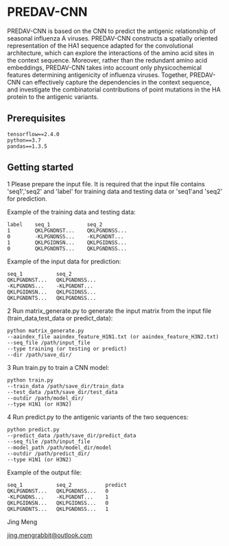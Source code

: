 # PREDAV-CNN

PREDAV-CNN is based on the CNN to predict the antigenic relationship of seasonal influenza A viruses. PREDAV-CNN constructs a spatially oriented representation of the HA1 sequence adapted for the convolutional architecture, which can explore the interactions of the amino acid sites in the context sequence. Moreover, rather than the redundant amino acid embeddings, PREDAV-CNN takes into account only physicochemical features determining antigenicity of influenza viruses. Together, PREDAV-CNN can effectively capture the dependencies in the context sequence, and investigate the combinatorial contributions of point mutations in the HA protein to the antigenic variants.

## Prerequisites

    tensorflow==2.4.0
    python==3.7
    pandas==1.3.5


## Getting started
1 Please prepare the input file. It is required that the input file contains 'seq1','seq2' and 'label' for training data and testing data or 'seq1'and 'seq2' for prediction.<br>

Example of the training data and testing data:

    label    seq_1            seq_2
    1        QKLPGNDNST...    QKLPGNDNSS...
    0        -KLPGNDNSS...    -KLPGNDNT...
    1        QKLPGIDNSN...    QKLPGIDNSS...
    0        QKLPGNDNTS...    QKLPGNDNSS...

Example of the input data for prediction:

    seq_1	        seq_2
    QKLPGNDNST...	QKLPGNDNSS...
    -KLPGNDNS...	-KLPGNDNT...
    QKLPGIDNSN...	QKLPGIDNSS...
    QKLPGNDNTS...	QKLPGNDNSS...


2 Run matrix_generate.py to generate the input matrix from the input file (train_data,test_data or predict_data):

    python matrix_generate.py
    --aaindex_file aaindex_feature_H1N1.txt (or aaindex_feature_H3N2.txt)
    --seq_file /path/input_file
    --type training (or testing or predict)
    --dir /path/save_dir/


3 Run train.py to train a CNN model:

    python train.py
    --train_data /path/save_dir/train_data
    --test_data /path/save_dir/test_data
    --outdir /path/model_dir/
    --type H1N1 (or H3N2)

4 Run predict.py to the antigenic variants of the two sequences:

    python predict.py
    --predict_data /path/save_dir/predict_data
    --seq_file /path/input_file
    --model_path /path/model_dir/model
    --outdir /path/predict_dir/
    --type H1N1 (or H3N2)

Example of the output file:

    seq_1	        seq_2	        predict
    QKLPGNDNST...	QKLPGNDNSS...	0
    -KLPGNDNS...	-KLPGNDNT...	1
    QKLPGIDNSN...	QKLPGIDNSS...	0
    QKLPGNDNTS...	QKLPGNDNSS...	1



Jing Meng<br>

jing.mengrabbit@outlook.com<br>
